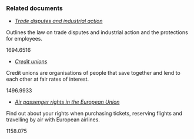 ###  Related documents

  * [ _Trade disputes and industrial action_ ](/en/employment/employment-rights-and-conditions/industrial-relations-and-trade-unions/trade-disputes/)

Outlines the law on trade disputes and industrial action and the protections
for employees.

1694.6516

  * [ _Credit unions_ ](/en/money-and-tax/personal-finance/banking/credit-unions/)

Credit unions are organisations of people that save together and lend to each
other at fair rates of interest.

1496.9933

  * [ _Air passenger rights in the European Union_ ](/en/travel-and-recreation/air-travel/air-passenger-rights-in-the-eu/)

Find out about your rights when purchasing tickets, reserving flights and
travelling by air with European airlines.

1158.075
